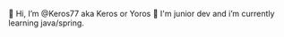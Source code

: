 👋 Hi, I’m @Keros77 aka Keros or Yoros
🌱 I'm junior dev and i’m currently learning java/spring. 

<!---
Keros77/Keros77 is a ✨ special ✨ repository because its `README.md` (this file) appears on your GitHub profile.
You can click the Preview link to take a look at your changes.
--->
